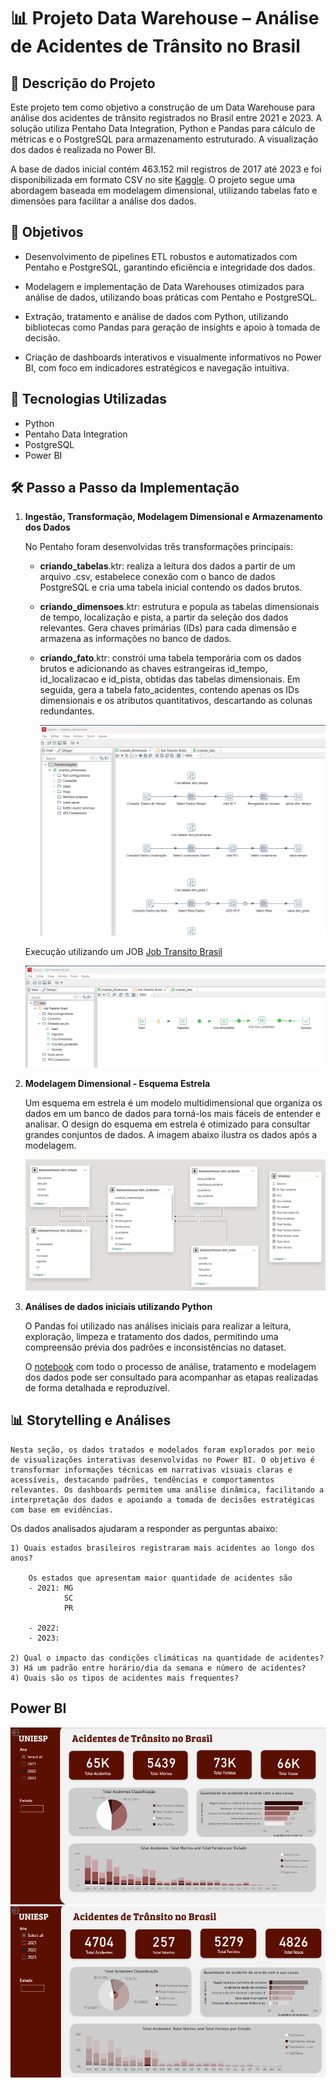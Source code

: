 # 📊 Projeto Data Warehouse – Análise de Acidentes de Trânsito no Brasil

## 📌 Descrição do Projeto

Este projeto tem como objetivo a construção de um Data Warehouse para análise dos acidentes de trânsito registrados no Brasil entre 2021 e 2023. A solução utiliza Pentaho Data Integration, Python e Pandas para cálculo de métricas e o PostgreSQL para armazenamento estruturado. A visualização dos dados é realizada no Power BI.

A base de dados inicial contém 463.152 mil registros de 2017 até 2023 e foi disponibilizada em formato CSV no site [Kaggle](https://www.kaggle.com/datasets/mlippo/car-accidents-in-brazil-2017-2023). O projeto segue uma abordagem baseada em modelagem dimensional, utilizando tabelas fato e dimensões para facilitar a análise dos dados.


## 🎯 Objetivos

- Desenvolvimento de pipelines ETL robustos e automatizados com Pentaho e PostgreSQL, garantindo eficiência e integridade dos dados.

- Modelagem e implementação de Data Warehouses otimizados para análise de dados, utilizando boas práticas com Pentaho e PostgreSQL.

- Extração, tratamento e análise de dados com Python, utilizando bibliotecas como Pandas para geração de insights e apoio à tomada de decisão.

- Criação de dashboards interativos e visualmente informativos no Power BI, com foco em indicadores estratégicos e navegação intuitiva.

## 🔧 Tecnologias Utilizadas

- Python
- Pentaho Data Integration
- PostgreSQL 
- Power BI 

## 🛠️ Passo a Passo da Implementação

1) **Ingestão, Transformação, Modelagem Dimensional e Armazenamento dos Dados** 

    No Pentaho foram desenvolvidas três transformações principais:

    - **criando_tabelas**.ktr: realiza a leitura dos dados a partir de um arquivo .csv, estabelece conexão com o banco de dados PostgreSQL e cria uma tabela inicial contendo os dados brutos.

    - **criando_dimensoes**.ktr: estrutura e popula as tabelas dimensionais de tempo, localização e pista, a partir da seleção dos dados relevantes. Gera chaves primárias (IDs) para cada dimensão e armazena as informações no banco de dados.

    - **criando_fato**.ktr: constrói uma tabela temporária com os dados brutos e adicionando as chaves estrangeiras id_tempo, id_localizacao e id_pista, obtidas das tabelas dimensionais. Em seguida, gera a tabela fato_acidentes, contendo apenas os IDs dimensionais e os atributos quantitativos, descartando as colunas redundantes.

        ![alt text](img/pentaho_dimensoes.PNG)

    Execução utilizando um JOB
    [Job Transito Brasil]('pentaho/job_transito_brasil.kjb')

    
    ![alt text](img/pentaho_job.PNG)
    
3) **Modelagem Dimensional - Esquema Estrela**

    Um esquema em estrela é um modelo multidimensional que organiza os dados em um banco de dados para torná-los mais fáceis de entender e analisar. O design do esquema em estrela é otimizado para consultar grandes conjuntos de dados. A imagem abaixo ilustra os dados após a modelagem.

    ![alt text](img/modelagem_dimensional.PNG)

3) **Análises de dados iniciais utilizando Python**

    O Pandas foi utilizado nas análises iniciais para realizar a leitura, exploração, limpeza e tratamento dos dados, permitindo uma compreensão prévia dos padrões e inconsistências no dataset. 

    O [notebook](notebooks/analises_gerais.ipynb) com todo o processo de análise, tratamento e modelagem dos dados pode ser consultado para acompanhar as etapas realizadas de forma detalhada e reproduzível.

## 📊 Storytelling e Análises

    Nesta seção, os dados tratados e modelados foram explorados por meio de visualizações interativas desenvolvidas no Power BI. O objetivo é transformar informações técnicas em narrativas visuais claras e acessíveis, destacando padrões, tendências e comportamentos relevantes. Os dashboards permitem uma análise dinâmica, facilitando a interpretação dos dados e apoiando a tomada de decisões estratégicas com base em evidências.

Os dados analisados ajudaram a responder as perguntas abaixo:

    1) Quais estados brasileiros registraram mais acidentes ao longo dos anos?

        Os estados que apresentam maior quantidade de acidentes são 
        - 2021: MG
                SC
                PR
                
        - 2022:
        - 2023:

    2) Qual o impacto das condições climáticas na quantidade de acidentes?
    3) Há um padrão entre horário/dia da semana e número de acidentes?
    4) Quais são os tipos de acidentes mais frequentes?


## Power BI


![dashboard1](img/dashboard1.png)
![dashboard2](img/dashboard2.png)

